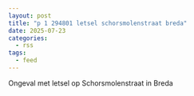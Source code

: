 ```yaml
---
layout: post
title: "p 1 294801 letsel schorsmolenstraat breda"
date: 2025-07-23
categories: 
  - rss
tags: 
  - feed
---
```


Ongeval met letsel op Schorsmolenstraat in Breda
